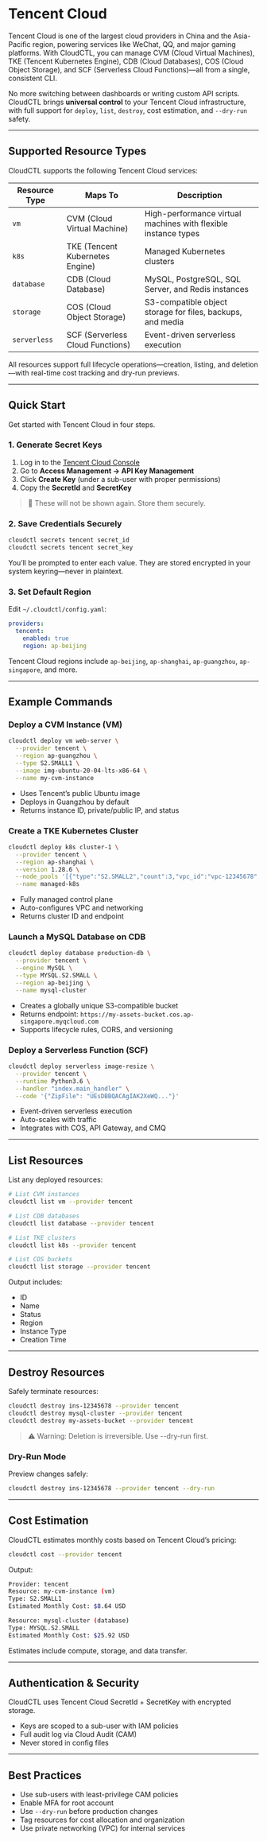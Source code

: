 # Tencent Cloud

Tencent Cloud is one of the largest cloud providers in China and the Asia-Pacific region, powering services like WeChat, QQ, and major gaming platforms. With CloudCTL, you can manage CVM (Cloud Virtual Machines), TKE (Tencent Kubernetes Engine), CDB (Cloud Databases), COS (Cloud Object Storage), and SCF (Serverless Cloud Functions)—all from a single, consistent CLI.

No more switching between dashboards or writing custom API scripts. CloudCTL brings **universal control** to your Tencent Cloud infrastructure, with full support for `deploy`, `list`, `destroy`, cost estimation, and `--dry-run` safety.

---

## Supported Resource Types

CloudCTL supports the following Tencent Cloud services:

| Resource Type | Maps To | Description |
|---------------|--------|-------------|
| `vm` | CVM (Cloud Virtual Machine) | High-performance virtual machines with flexible instance types |
| `k8s` | TKE (Tencent Kubernetes Engine) | Managed Kubernetes clusters |
| `database` | CDB (Cloud Database) | MySQL, PostgreSQL, SQL Server, and Redis instances |
| `storage` | COS (Cloud Object Storage) | S3-compatible object storage for files, backups, and media |
| `serverless` | SCF (Serverless Cloud Functions) | Event-driven serverless execution |

All resources support full lifecycle operations—creation, listing, and deletion—with real-time cost tracking and dry-run previews.

---

## Quick Start

Get started with Tencent Cloud in four steps.

### 1. Generate Secret Keys

1. Log in to the [Tencent Cloud Console](https://console.cloud.tencent.com)
2. Go to **Access Management → API Key Management**
3. Click **Create Key** (under a sub-user with proper permissions)
4. Copy the **SecretId** and **SecretKey**

> 🔐 These will not be shown again. Store them securely.

### 2. Save Credentials Securely

```bash
cloudctl secrets tencent secret_id
cloudctl secrets tencent secret_key
```

You’ll be prompted to enter each value. They are stored encrypted in your system keyring—never in plaintext.

### 3. Set Default Region
Edit `~/.cloudctl/config.yaml`:

```yaml
providers:
  tencent:
    enabled: true
    region: ap-beijing
```

Tencent Cloud regions include `ap-beijing`, `ap-shanghai`, `ap-guangzhou`, `ap-singapore`, and more.

---

## Example Commands
### Deploy a CVM Instance (VM)
```bash
cloudctl deploy vm web-server \
  --provider tencent \
  --region ap-guangzhou \
  --type S2.SMALL1 \
  --image img-ubuntu-20-04-lts-x86-64 \
  --name my-cvm-instance
```

* Uses Tencent’s public Ubuntu image
* Deploys in Guangzhou by default
* Returns instance ID, private/public IP, and status


### Create a TKE Kubernetes Cluster
```bash
cloudctl deploy k8s cluster-1 \
  --provider tencent \
  --region ap-shanghai \
  --version 1.28.6 \
  --node_pools '[{"type":"S2.SMALL2","count":3,"vpc_id":"vpc-12345678","subnet_id":"subnet-87654321"}]' \
  --name managed-k8s
```

* Fully managed control plane
* Auto-configures VPC and networking
* Returns cluster ID and endpoint


### Launch a MySQL Database on CDB
```bash
cloudctl deploy database production-db \
  --provider tencent \
  --engine MySQL \
  --type MYSQL.S2.SMALL \
  --region ap-beijing \
  --name mysql-cluster
```

* Creates a globally unique S3-compatible bucket
* Returns endpoint: `https://my-assets-bucket.cos.ap-singapore.myqcloud.com`
* Supports lifecycle rules, CORS, and versioning


### Deploy a Serverless Function (SCF)
```bash
cloudctl deploy serverless image-resize \
  --provider tencent \
  --runtime Python3.6 \
  --handler "index.main_handler" \
  --code '{"ZipFile": "UEsDBBQACAgIAK2XeWQ..."}'
```

* Event-driven serverless execution
* Auto-scales with traffic
* Integrates with COS, API Gateway, and CMQ

---

## List Resources
List any deployed resources:

```bash
# List CVM instances
cloudctl list vm --provider tencent

# List CDB databases
cloudctl list database --provider tencent

# List TKE clusters
cloudctl list k8s --provider tencent

# List COS buckets
cloudctl list storage --provider tencent
```

Output includes:

* ID
* Name
* Status
* Region
* Instance Type
* Creation Time

---

## Destroy Resources
Safely terminate resources:

```bash
cloudctl destroy ins-12345678 --provider tencent
cloudctl destroy mysql-cluster --provider tencent
cloudctl destroy my-assets-bucket --provider tencent
```

>⚠️ Warning: Deletion is irreversible. Use --dry-run first. 

### Dry-Run Mode
Preview changes safely:

```bash
cloudctl destroy ins-12345678 --provider tencent --dry-run
```

---

## Cost Estimation
CloudCTL estimates monthly costs based on Tencent Cloud’s pricing:

```bash
cloudctl cost --provider tencent
```

Output:
```bash
Provider: tencent
Resource: my-cvm-instance (vm)
Type: S2.SMALL1
Estimated Monthly Cost: $8.64 USD

Resource: mysql-cluster (database)
Type: MYSQL.S2.SMALL
Estimated Monthly Cost: $25.92 USD
```

Estimates include compute, storage, and data transfer.

---

## Authentication & Security
CloudCTL uses Tencent Cloud SecretId + SecretKey with encrypted storage.

* Keys are scoped to a sub-user with IAM policies
* Full audit log via Cloud Audit (CAM)
* Never stored in config files

---

## Best Practices

* Use sub-users with least-privilege CAM policies
* Enable MFA for root account
* Use `--dry-run` before production changes
* Tag resources for cost allocation and organization
* Use private networking (VPC) for internal services